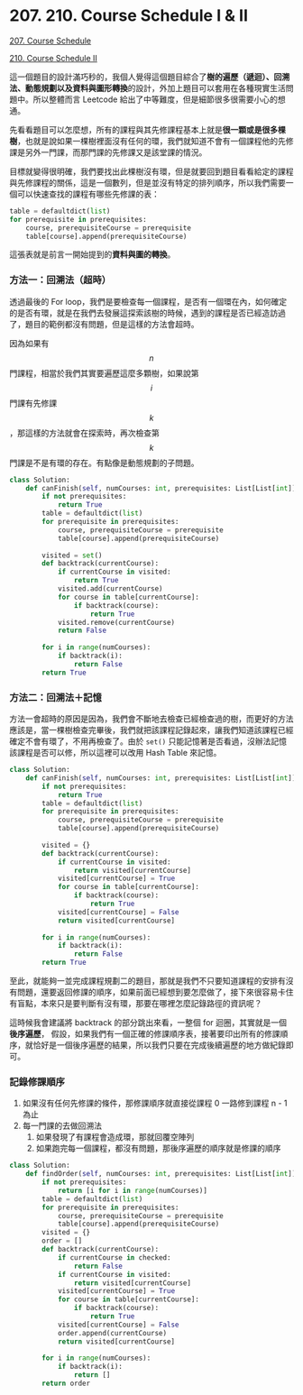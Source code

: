 # 207. 210. Course Schedule I & II

[207. Course Schedule](https://leetcode.com/problems/course-schedule/)

[210. Course Schedule II](https://leetcode.com/problems/course-schedule-ii/)

這一個題目的設計滿巧秒的，我個人覺得這個題目綜合了**樹的遍歷（遞迴）、回溯法、動態規劃以及資料與圖形轉換**的設計，外加上題目可以套用在各種現實生活問題中。所以整體而言 Leetcode 給出了中等難度，但是細節很多很需要小心的想通。

先看看題目可以怎麼想，所有的課程與其先修課程基本上就是**很一顆或是很多棵樹**，也就是說如果一棵樹裡面沒有任何的環，我們就知道不會有一個課程他的先修課是另外一門課，而那門課的先修課又是該堂課的情況。

目標就變得很明確，我們要找出此棵樹沒有環，但是就要回到題目看看給定的課程與先修課程的關係，這是一個數列，但是並沒有特定的排列順序，所以我們需要一個可以快速查找的課程有哪些先修課的表：

```python
table = defaultdict(list)
for prerequisite in prerequisites:
    course, prerequisiteCourse = prerequisite
    table[course].append(prerequisiteCourse)
```

這張表就是前言一開始提到的**資料與圖的轉換**。

### 方法一：回溯法（超時）

透過最後的 For loop，我們是要檢查每一個課程，是否有一個環在內，如何確定的是否有環，就是在我們去發展這探索該樹的時候，遇到的課程是否已經造訪過了，題目的範例都沒有問題，但是這樣的方法會超時。

因為如果有 $$n$$ 門課程，相當於我們其實要遍歷這麼多顆樹，如果說第 $$i$$ 門課有先修課 $$k$$ ，那這樣的方法就會在探索時，再次檢查第 $$k$$ 門課是不是有環的存在。有點像是動態規劃的子問題。

```python
class Solution:
    def canFinish(self, numCourses: int, prerequisites: List[List[int]]) -> bool:
        if not prerequisites:
            return True
        table = defaultdict(list)
        for prerequisite in prerequisites:
            course, prerequisiteCourse = prerequisite
            table[course].append(prerequisiteCourse)
        
        visited = set()
        def backtrack(currentCourse):
            if currentCourse in visited:
                return True
            visited.add(currentCourse)
            for course in table[currentCourse]:
                if backtrack(course):
                    return True
            visited.remove(currentCourse)
            return False
        
        for i in range(numCourses):
            if backtrack(i):
                return False
        return True
```

### 方法二：回溯法＋記憶

方法一會超時的原因是因為，我們會不斷地去檢查已經檢查過的樹，而更好的方法應該是，當一棵樹檢查完畢後，我們就把該課程記錄起來，讓我們知道該課程已經確定不會有環了，不用再檢查了。由於 `set()` 只能記憶著是否看過，沒辦法記憶該課程是否可以修，所以這裡可以改用 Hash Table 來記憶。

```python
class Solution:
    def canFinish(self, numCourses: int, prerequisites: List[List[int]]) -> bool:
        if not prerequisites:
            return True
        table = defaultdict(list)
        for prerequisite in prerequisites:
            course, prerequisiteCourse = prerequisite
            table[course].append(prerequisiteCourse)
            
        visited = {}
        def backtrack(currentCourse):
            if currentCourse in visited:
                return visited[currentCourse]
            visited[currentCourse] = True
            for course in table[currentCourse]:
                if backtrack(course):
                    return True
            visited[currentCourse] = False
            return visited[currentCourse]
        
        for i in range(numCourses):
            if backtrack(i):
                return False
        return True
```

至此，就能夠一並完成課程規劃二的題目，那就是我們不只要知道課程的安排有沒有問題，還要返回修課的順序，如果前面已經想到要怎麼做了，接下來很容易卡住有盲點，本來只是要判斷有沒有環，那要在哪裡怎麼記錄路徑的資訊呢？

這時候我會建議將 backtrack 的部分跳出來看，一整個 for 迴圈，其實就是一個**後序遍歷**， 假設，如果我們有一個正確的修課順序表，接著要印出所有的修課順序，就恰好是一個後序遍歷的結果，所以我們只要在完成後續遍歷的地方做紀錄即可。

### 記錄修課順序

1. 如果沒有任何先修課的條件，那修課順序就直接從課程 0 一路修到課程 n - 1 為止
2. 每一門課的去做回溯法
   1. 如果發現了有課程會造成環，那就回覆空陣列
   2. 如果跑完每一個課程，都沒有問題，那後序遍歷的順序就是修課的順序

```python
class Solution:
    def findOrder(self, numCourses: int, prerequisites: List[List[int]]) -> List[int]:
        if not prerequisites:
            return [i for i in range(numCourses)]
        table = defaultdict(list)
        for prerequisite in prerequisites:
            course, prerequisiteCourse = prerequisite
            table[course].append(prerequisiteCourse)
        visited = {}
        order = []
        def backtrack(currentCourse):
            if currentCourse in checked:
                return False
            if currentCourse in visited:
                return visited[currentCourse]
            visited[currentCourse] = True
            for course in table[currentCourse]:
                if backtrack(course):
                    return True
            visited[currentCourse] = False
            order.append(currentCourse)
            return visited[currentCourse]
        
        for i in range(numCourses):
            if backtrack(i):
                return []
        return order
```

